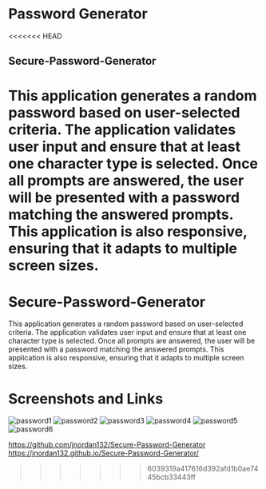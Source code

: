 # Password Generator 

<<<<<<< HEAD
## Secure-Password-Generator

This application generates a random password based on user-selected criteria. The application validates user input and ensure that at least one character type is selected. Once all prompts are answered, the user will be presented with a password matching the answered prompts. This application is also responsive, ensuring that it adapts to multiple screen sizes.
=======
# Secure-Password-Generator
This application generates a random password based on user-selected criteria. The application validates user input and ensure that at least one character type is selected. Once all prompts are answered, the user will be presented with a password matching the answered prompts. This application is also responsive, ensuring that it adapts to multiple screen sizes.

# Screenshots and Links
![password1](https://user-images.githubusercontent.com/81433664/122618242-ddfed980-d05b-11eb-90ce-cb299899c4b5.png)
![password2](https://user-images.githubusercontent.com/81433664/122618245-dfc89d00-d05b-11eb-8bcc-9c42ecb7b466.png)
![password3](https://user-images.githubusercontent.com/81433664/122618248-e0f9ca00-d05b-11eb-8e76-fc21a168d5e2.png)
![password4](https://user-images.githubusercontent.com/81433664/122618252-e1926080-d05b-11eb-9d4c-7fe06da20059.png)
![password5](https://user-images.githubusercontent.com/81433664/122618254-e2c38d80-d05b-11eb-9627-a7edd98112b4.png)
![password6](https://user-images.githubusercontent.com/81433664/122618259-e35c2400-d05b-11eb-8549-eca5dc07c4ee.png)

https://github.com/jnordan132/Secure-Password-Generator
https://jnordan132.github.io/Secure-Password-Generator/

>>>>>>> 6039319a417616d392afd1b0ae7445bcb33443ff
